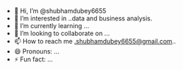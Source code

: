 - 👋 Hi, I’m @shubhamdubey6655
- 👀 I’m interested in ..data and business analysis.
- 🌱 I’m currently learning ...
- 💞️ I’m looking to collaborate on ...
- 📫 How to reach me .shubhamdubey6655@gmail.com..
- 😄 Pronouns: ...
- ⚡ Fun fact: ...

<!---
shubhamdubey6655/shubhamdubey6655 is a ✨ special ✨ repository because its `README.md` (this file) appears on your GitHub profile.
You can click the Preview link to take a look at your changes.
--->
